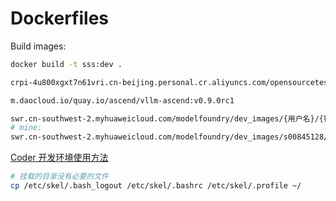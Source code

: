 # Dockerfiles

Build images:

```bash
docker build -t sss:dev .
```

```bash
crpi-4u800xgxt7n61vri.cn-beijing.personal.cr.aliyuncs.com/opensourcetest/vllm-ascend090

m.daocloud.io/quay.io/ascend/vllm-ascend:v0.9.0rc1

swr.cn-southwest-2.myhuaweicloud.com/modelfoundry/dev_images/{用户名}/{镜像名}:{commit_id}
# mine:
swr.cn-southwest-2.myhuaweicloud.com/modelfoundry/dev_images/s00845128/sss_ubuntu_base:a6ab75a
```

[Coder 开发环境使用方法](https://github.com/cosdt/cosdt.github.io/issues/29)

```bash
# 挂载的目录没有必要的文件
cp /etc/skel/.bash_logout /etc/skel/.bashrc /etc/skel/.profile ~/
```
